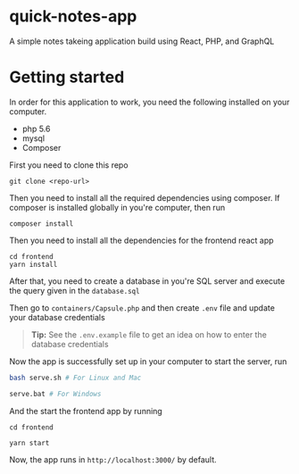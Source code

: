 # quick-notes-app
A simple notes takeing application build using React, PHP, and GraphQL

# Getting started
In order for this application to work, you need the following installed on your computer.

- php 5.6
- mysql
- Composer

First you need to clone this repo
```
git clone <repo-url>
```
Then you need to install all the required dependencies using composer. If composer is installed globally in you're computer, then run

```
composer install
```

Then you need to install all the dependencies for the frontend react app

```
cd frontend
yarn install
```

After that, you need to create a database in you're SQL server and execute the query given in the ```database.sql```

Then go to ```containers/Capsule.php``` and then create ```.env``` file and update your database credentials

> **Tip:** See the ```.env.example``` file to get an idea on how to enter the database credentials

Now the app is successfully set up in your computer to start the server, run
```sh
bash serve.sh # For Linux and Mac

serve.bat # For Windows
```

And the start the frontend app by running
```
cd frontend

yarn start
```

Now, the app runs in ```http://localhost:3000/``` by default.